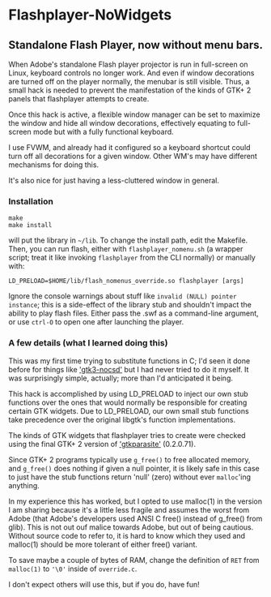 # Flashplayer-NoWidgets
## Standalone Flash Player, now without menu bars.

When Adobe's standalone Flash player projector is run in full-screen on Linux,
keyboard controls no longer work. And even if window decorations are turned off
on the player normally, the menubar is still visible. Thus, a small hack is
needed to prevent the manifestation of the kinds of GTK+ 2 panels that
flashplayer attempts to create.

Once this hack is active, a flexible window manager can be set to maximize the
window and hide all window decorations, effectively equating to full-screen
mode but with a fully functional keyboard.

I use FVWM, and already had it configured so a keyboard shortcut could turn
off all decorations for a given window. Other WM's may have different
mechanisms for doing this.

It's also nice for just having a less-cluttered window in general.

### Installation

```
make
make install
```
will put the library in `~/lib`. To change the install path, edit the Makefile.
Then, you can run flash, either with `flashplayer_nomenu.sh` (a wrapper script;
treat it like invoking `flashplayer` from the CLI normally) or manually with:

```
LD_PRELOAD=$HOME/lib/flash_nomenus_override.so flashplayer [args]
```

Ignore the console warnings about stuff like `invalid (NULL) pointer instance`;
this is a side-effect of the library stub and shouldn't impact the ability to
play flash files. Either pass the .swf as a command-line argument, or use
`ctrl-O` to open one after launching the player.

### A few details (what I learned doing this)
This was my first time trying to substitute functions in C; I'd seen it
done before for things like ['gtk3-nocsd'](https://github.com/PCMan/gtk3-nocsd)
but I had never tried to do it myself. It was surprisingly simple, actually;
more than I'd anticipated it being.

This hack is accomplished by using LD_PRELOAD to inject our own stub
functions over the ones that would normally be responsible for creating
certain GTK widgets. Due to LD_PRELOAD, our own small stub functions take
precedence over the original libgtk's function implementations.

The kinds of GTK widgets that flashplayer tries to create were checked using 
the final GTK+ 2 version of ['gtkparasite'](https://github.com/chipx86/gtkparasite/tree/0a0c90b7098d8c5b8bc06ecc88459520ad533601)
(0.2.0.71).

Since GTK+ 2 programs typically use `g_free()` to free allocated memory, and
`g_free()` does nothing if given a null pointer, it is likely safe in this
case to just have the stub functions return 'null' (zero) without ever
`malloc`'ing anything.

In my experience this has worked, but I opted to use malloc(1) in the version
I am sharing because it's a little less fragile and assumes the worst from
Adobe (that Adobe's developers used ANSI C free() instead of g_free() from
glib). This is not out ouf malice towards Adobe, but out of being cautious.
Without source code to refer to, it is hard to know which they used and
malloc(1) should be more tolerant of either free() variant.

To save maybe a couple of bytes of RAM, change the definition of `RET` from
`malloc(1)` to `'\0'` inside of `override.c`.

I don't expect others will use this, but if you do, have fun!
